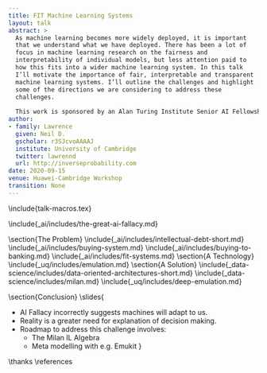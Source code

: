 ```yaml
---
title: FIT Machine Learning Systems
layout: talk
abstract: >
  As machine learning becomes more widely deployed, it is important
  that we understand what we have deployed. There has been a lot of
  focus in machine learning research on the fairness and
  interpretability of individual models, but less attention paid to
  how this fits into a wider machine learning system. In this talk
  I’ll motivate the importance of fair, interpretable and transparent
  machine learning systems. I’ll outline the challenges and highlight
  some of the directions we are considering to address these
  challenges.
  
  This work is sponsored by an Alan Turing Institute Senior AI Fellowship.
author:
- family: Lawrence
  given: Neil D.
  gscholar: r3SJcvoAAAAJ
  institute: University of Cambridge
  twitter: lawrennd
  url: http://inverseprobability.com
date: 2020-09-15
venue: Huawei-Cambridge Workshop
transition: None
---
```


\include{talk-macros.tex}

\include{_ai/includes/the-great-ai-fallacy.md}

\section{The Problem}
\include{_ai/includes/intellectual-debt-short.md}
\include{_ai/includes/buying-system.md}
\include{_ai/includes/buying-to-banking.md}
\include{_ai/includes/fit-systems.md}
\section{A Technology}
\include{_uq/includes/emulation.md}
\section{A Solution}
\include{_data-science/includes/data-oriented-architectures-short.md}
\include{_data-science/includes/milan.md}
\include{_uq/includes/deep-emulation.md}

\section{Conclusion}
\slides{
* AI Fallacy incorrectly suggests machines will adapt to us.
* Reality is a greater need for explanation of decision making.
* Roadmap to address this challenge involves:
  * The Milan IL Algebra
  * Meta modelling with e.g. Emukit
  }

\thanks
\references

